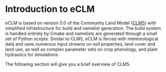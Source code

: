 # Introduction to eCLM

eCLM is based on version 5.0 of the Community Land Model ([CLM5](https://www.cesm.ucar.edu/models/clm)) with simplified infrastructure for build and namelist generation. The build system is handled entirely by Cmake and namelists are generated through a small set of Python scripts. Similar to CLM5, eCLM is forced with meteorological data and uses numerous input streams on soil properties, land cover and land use, as well as complex parameter sets on crop phenology, and plant hydraulics for simulations.

The following section will give you a brief overview of CLM5.
